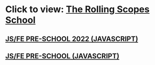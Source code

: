 # Click to view: <a href="https://rs.school">The Rolling Scopes School</a>

## <a href="https://app.rs.school/certificate/o63o1an6">JS/FE PRE-SCHOOL 2022 (JAVASCRIPT)</a>
## <a href="https://app.rs.school/certificate/pemour8k">JS/FE PRE-SCHOOL (JAVASCRIPT)</a>
